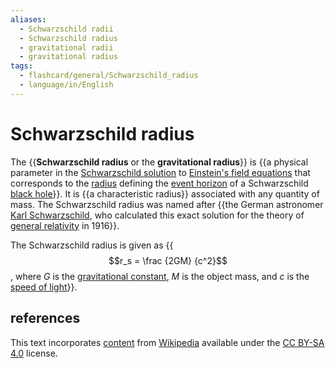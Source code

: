 ```yaml
---
aliases:
  - Schwarzschild radii
  - Schwarzschild radius
  - gravitational radii
  - gravitational radius
tags:
  - flashcard/general/Schwarzschild_radius
  - language/in/English
---
```


# Schwarzschild radius

The {{__Schwarzschild radius__ or the __gravitational radius__}} is {{a physical parameter in the [Schwarzschild solution](schwarzschild%20metric.md) to [Einstein's field equations](einstein%20field%20equations.md) that corresponds to the [radius](radius.md) defining the [event horizon](event%20horizon.md) of a Schwarzschild [black hole](black%20hole.md)}}. It is {{a characteristic radius}} associated with any quantity of mass. The Schwarzschild radius was named after {{the German astronomer [Karl Schwarzschild](Karl%20Schwarzschild.md), who calculated this exact solution for the theory of [general relativity](general%20relativity.md) in 1916}}. <!--SR:!2024-08-07,4,270!2024-08-07,4,270!2024-08-07,4,270!2024-08-08,2,230-->

The Schwarzschild radius is given as {{$$r_s = \frac {2GM} {c^2}$$, where _G_ is the [gravitational constant](gravitational%20constant.md), _M_ is the object mass, and _c_ is the [speed of light](speed%20of%20light.md)}}. <!--SR:!2024-08-12,6,250-->

## references

This text incorporates [content](https://en.wikipedia.org/wiki/Schwarzschild_radius) from [Wikipedia](Wikipedia.md) available under the [CC BY-SA 4.0](https://creativecommons.org/licenses/by-sa/4.0/) license.
